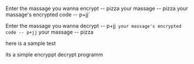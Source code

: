 Enter the massage you wanna encrypt -- pizza
your massage -- pizza
your massage's encrypted code -- p+jj`

Enter the massage you wanna decrypt -- p+jj`
your massage's encrypted code -- p+jj`
your massage -- pizza

here is a sample test 

its a simple encryppt decrypt programm 
